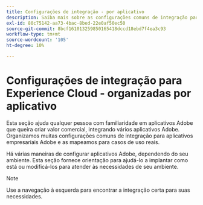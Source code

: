 ```yaml
---
title: Configurações de integração - por aplicativo
description: Saiba mais sobre as configurações comuns de integração para a Experience Cloud, organizadas por aplicativos.
exl-id: 80c75142-aa73-4bac-8bed-22e0af50ec50
source-git-commit: 8bcf161013259850165418dccd18ebd7f4ea3c93
workflow-type: tm+mt
source-wordcount: '105'
ht-degree: 10%

---
```


# Configurações de integração para Experience Cloud - organizadas por aplicativo

Esta seção ajuda qualquer pessoa com familiaridade em aplicativos Adobe que queira criar valor comercial, integrando vários aplicativos Adobe. Organizamos muitas configurações comuns de integração para aplicativos empresariais Adobe e as mapeamos para casos de uso reais.

Há várias maneiras de configurar aplicativos Adobe, dependendo do seu ambiente. Esta seção fornece orientação para ajudá-lo a implantar como está ou modificá-los para atender às necessidades de seu ambiente.

>[!NOTE]
>
>Use a navegação à esquerda para encontrar a integração certa para suas necessidades.
